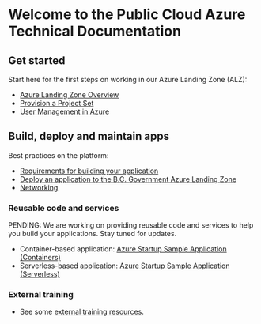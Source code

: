 # Welcome to the Public Cloud Azure Technical Documentation

## Get started

Start here for the first steps on working in our Azure Landing Zone (ALZ):

* [Azure Landing Zone Overview](get-started/bc-govs-azure-landing-zone-overview.md)
* [Provision a Project Set](../get-started/provision-a-project-set.md)
* [User Management in Azure](design-build-and-deploy-an-application/user-management.md)

## Build, deploy and maintain apps

Best practices on the platform:

* [Requirements for building your application](design-build-and-deploy-an-application/requirements-for-building-your-application.md)
* [Deploy an application to the B.C. Government Azure Landing Zone](design-build-and-deploy-an-application/deploy-an-app-to-the-azure-landing-zone.md)
* [Networking](design-build-and-deploy-an-application/networking.md)

<!--
Make sure to keep the page titles with the exact name of pages throughout the documentation

E.g "Deploy an application to the  B.C. Government Azure Landing Zone" cannot be called Build and deploy an application" as well.  This helps avoid any confusion to the user and our naming  through our public tech docs

* Maintain an application (coming soon) 
* Retire an application (coming soon) 
-->
<!--
* Understand your Azure billing

Use the Cost Management Dashboard to get an overview of your spend in Azure:

-->

<!-- ## Training and learning

Relevant technical information about the components that make up the AWS Secure Environment Accelerator (ASEA). -->

<!-- ### Learn about the AWS Secure Environment Accelerator (ASEA) -->
<!-- * [Technical architecture](technical-architecture.md) -->
<!-- * [Networking](design-build-and-deploy-an-application/networking.md) -->

### Reusable code and services

PENDING: We are working on providing reusable code and services to help you build your applications. Stay tuned for updates.

* Container-based application: [Azure Startup Sample Application (Containers)](https://github.com/bcgov/azure-startup-sample-app-containers)
* Serverless-based application: [Azure Startup Sample Application (Serverless)](https://github.com/bcgov-c/ecf-azure-startup-sample-app-serverless)

<!--
We have several [sample applications](design-build-and-deploy-an-application/deploy-an-app-to-the-aws-landing-zone.md#sample-applications) which will deploy a simple application into your AWS Accounts utilizing different architectures. Use these to learn about best practices, how a GitHub Actions pipeline interacts with an AWS account in the ASEA, and give your team a launchpad to begin development in AWS.
-->

### External training

* See some [external training resources](https://digital.gov.bc.ca/cloud/services/public/get-support/#training).

<!-- ## Get support on the platform
* [Troubleshooting and support](troubleshooting-and-support.md) -->